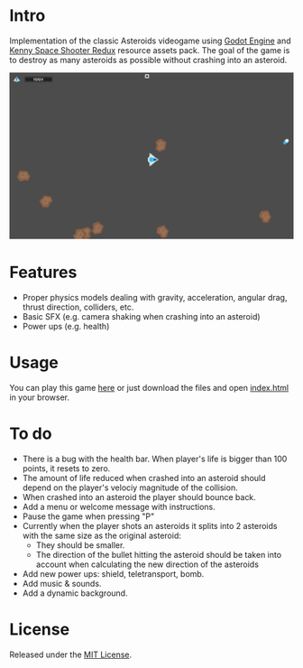 # Intro
Implementation of the classic Asteroids videogame using [Godot Engine](https://godotengine.org/) and [Kenny Space Shooter Redux](https://kenney.nl/assets/space-shooter-redux) resource assets pack. The goal of the game is to destroy as many asteroids as possible without crashing into an asteroid.

![Game](screenshots/main_game.png)

# Features
* Proper physics models dealing with gravity, acceleration, angular drag, thrust direction, colliders, etc. 
* Basic SFX (e.g. camera shaking when crashing into an asteroid)
* Power ups (e.g. health)

# Usage
You can play this game [here](https://asteroids.cscazorla.es/) or just download the files and open [index.html](html/index.html) in your browser.

# To do
* There is a bug with the health bar. When player's life is bigger than 100 points, it resets to zero.
* The amount of life reduced when crashed into an asteroid should depend on the player's velociy magnitude of the collision.
* When crashed into an asteroid the player should bounce back.
* Add a menu or welcome message with instructions.
* Pause the game when pressing "P"
* Currently when the player shots an asteroids it splits into 2 asteroids with the same size as the original asteroid:
  * They should be smaller.
  * The direction of the bullet hitting the asteroid should be taken into account when calculating the new direction of the asteroids
* Add new power ups: shield, teletransport, bomb.
* Add music & sounds.
* Add a dynamic background.

# License
Released under the [MIT License](http://www.opensource.org/licenses/mit-license.php).